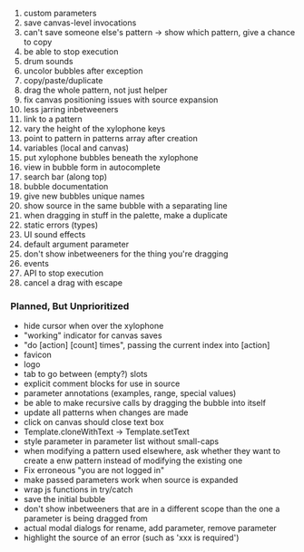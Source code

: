 1. custom parameters
1. save canvas-level invocations
1. can't save someone else's pattern -> show which pattern, give a chance to copy
1. be able to stop execution
1. drum sounds
1. uncolor bubbles after exception
1. copy/paste/duplicate
1. drag the whole pattern, not just helper
1. fix canvas positioning issues with source expansion
1. less jarring inbetweeners
1. link to a pattern
1. vary the height of the xylophone keys
1. point to pattern in patterns array after creation
1. variables (local and canvas)
1. put xylophone bubbles beneath the xylophone
1. view in bubble form in autocomplete
1. search bar (along top)
1. bubble documentation
1. give new bubbles unique names
1. show source in the same bubble with a separating line
1. when dragging in stuff in the palette, make a duplicate
1. static errors (types)
1. UI sound effects
1. default argument parameter
1. don't show inbetweeners for the thing you're dragging
1. events
1. API to stop execution
1. cancel a drag with escape

### Planned, But Unprioritized

* hide cursor when over the xylophone
* "working" indicator for canvas saves
* "do [action] [count] times", passing the current index into [action]
* favicon
* logo
* tab to go between (empty?) slots
* explicit comment blocks for use in source
* parameter annotations (examples, range, special values)
* be able to make recursive calls by dragging the bubble into itself
* update all patterns when changes are made
* click on canvas should close text box
* Template.cloneWithText -> Template.setText
* style parameter in parameter list without small-caps
* when modifying a pattern used elsewhere, ask whether they want to create a enw pattern instead of modifying the existing one
* Fix erroneous "you are not logged in"
* make passed parameters work when source is expanded
* wrap js functions in try/catch
* save the initial bubble
* don't show inbetweeners that are in a different scope than the one a parameter is being dragged from
* actual modal dialogs for rename, add parameter, remove parameter
* highlight the source of an error (such as 'xxx is required')
